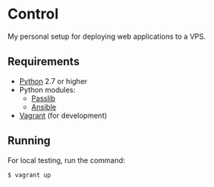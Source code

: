 # Control

My personal setup for deploying web applications to a VPS.

## Requirements

- [Python](https://www.python.org/) 2.7 or higher
- Python modules:
  - [Passlib](http://pythonhosted.org/passlib/)
  - [Ansible](http://ansible.com)
- [Vagrant](http://vagrantup.com) (for development)

## Running

For local testing, run the command:

    $ vagrant up
